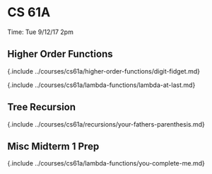 
# CS 61A

Time: Tue 9/12/17 2pm

## Higher Order Functions

{.include ../courses/cs61a/higher-order-functions/digit-fidget.md}

{.include ../courses/cs61a/lambda-functions/lambda-at-last.md}

## Tree Recursion

{.include ../courses/cs61a/recursions/your-fathers-parenthesis.md}

## Misc Midterm 1 Prep

{.include ../courses/cs61a/lambda-functions/you-complete-me.md}
